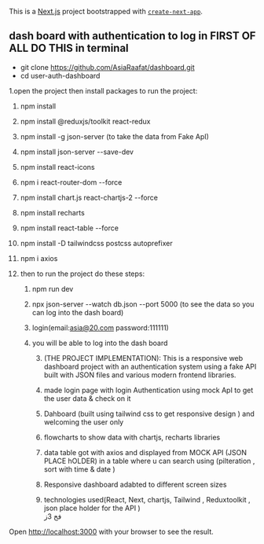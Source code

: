 This is a [Next.js](https://nextjs.org) project bootstrapped with [`create-next-app`](https://github.com/vercel/next.js/tree/canary/packages/create-next-app).

## dash board with authentication to log in  FIRST OF ALL DO THIS in terminal
*  git clone https://github.com/AsiaRaafat/dashboard.git
*  cd user-auth-dashboard

1.open the project then install packages to run the project:
1. npm install
2. npm install @reduxjs/toolkit react-redux
3. npm install -g json-server   (to take the data from Fake ApI)
4. npm install json-server --save-dev
5. npm install react-icons
6. npm i react-router-dom --force
7. npm install chart.js react-chartjs-2 --force
8. npm install recharts
9. npm install react-table --force
10. npm install -D tailwindcss postcss autoprefixer
11. npm i axios

  
 2. then to run the project do these steps:
    1. npm run dev
    2. npx json-server --watch db.json --port 5000  (to see the data so you can log into the dash board)
    3. login(email:asia@20.com password:111111)
    4. you will be able to log into the dash board






       3. (THE PROJECT IMPLEMENTATION):
        This is a responsive web dashboard project with an authentication system using a fake API built with JSON files and various modern frontend libraries.

       1. made login page with login Authentication using  mock ApI to get the user data & check on it
       2. Dahboard (built using tailwind css to get responsive design ) and welcoming the user only
       3. flowcharts to show data with chartjs, recharts libraries
       4. data table got with axios and  displayed from MOCK API (JSON PLACE hOLDER) in a table where u can search using (pilteration , sort with time & date )
       5. Responsive dashboard adabted to different screen sizes
       6. technologies used(React, Next, chartjs, Tailwind , Reduxtoolkit , json place holder for the API )      
 فخ
3ز
   




Open [http://localhost:3000](http://localhost:3000) with your browser to see the result.



